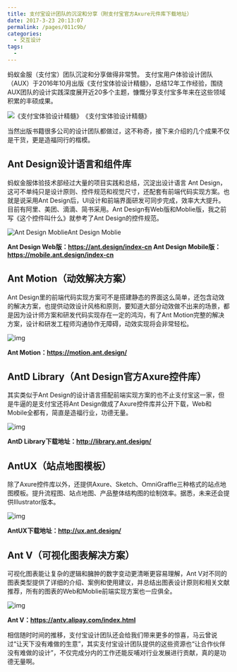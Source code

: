 ```yaml
---
title: 支付宝设计团队的沉淀和分享（附支付宝官方Axure元件库下载地址）
date: 2017-3-23 20:13:07
permalink: /pages/011c9b/
categories:
  - 交互设计
tags:
  - 
---
```


蚂蚁金服（支付宝）团队沉淀和分享做得非常赞。
支付宝用户体验设计团队（AUX）于2016年10月出版《支付宝体验设计精髓》，总结12年工作经验，围绕AUX团队的设计实践深度展开近20多个主题，慷慨分享支付宝多年来在这些领域积累的丰硕成果。

![《支付宝体验设计精髓》](http://pic.ftium4.com/5089-915d815010ade1a6.png)《支付宝体验设计精髓》

当然出版书籍很多公司的设计团队都做过，这不称奇，接下来介绍的几个成果不仅是干货，更是造福同行的楷模。

<!-- more -->

## Ant Design设计语言和组件库

蚂蚁金服体验技术部经过大量的项目实践和总结，沉淀出设计语言 Ant Design，这可不单纯只是设计原则、控件规范和视觉尺寸，还配套有前端代码实现方案。也就是说采用Ant Design后，UI设计和前端界面研发可同步完成，效率大大提升。目前有阿里、美团、滴滴、简书采用。Ant Design有Web版和Moblie版，我之前写《这个控件叫什么》就参考了Ant Design的控件规范。

![Ant Design Moblie](http://pic.ftium4.com/5089-073802791b7570a0.png)Ant Design Moblie

**Ant Design Web版：https://ant.design/index-cn
Ant Design Mobile版：https://mobile.ant.design/index-cn**

## Ant Motion（动效解决方案）

Ant Design里的前端代码实现方案可不是搭建静态的界面这么简单，还包含动效的解决方案，也提供动效设计风格和原则，要知道大部分动效做不出来的场景，都是因为设计师方案和研发代码实现存在一定的鸿沟，有了Ant Motion完整的解决方案，设计和研发工程师沟通协作无障碍，动效实现将会非常轻松。

![img](http://pic.ftium4.com/5089-601d6bb4a9104bd5.png)

**Ant Motion：https://motion.ant.design/**

## AntD Library（Ant Design官方Axure控件库）

其实类似于Ant Design的设计语言搭配前端实现方案的也不止支付宝这一家，但是牛逼的是支付宝还将Ant Design做成了Axure控件库并公开下载，Web和Mobile全都有，简直是造福行业，功德无量。

![img](http://pic.ftium4.com/5089-7fb9c9c967400efe.png)

**AntD Library下载地址：http://library.ant.design/**

## AntUX（站点地图模板）

除了Axure控件库以外，还提供Axure、Sketch、OmniGraffle三种格式的站点地图模板。提升流程图、站点地图、产品整体结构图的绘制效率。据悉，未来还会提供Illustrator版本。

![img](http://pic.ftium4.com/5089-6308f58a5301ccae.png)

**AntUX下载地址：http://ux.ant.design/**

## Ant V（可视化图表解决方案）

可视化图表能让复杂的逻辑和臃肿的数字变动更清晰更容易理解，Ant V对不同的图表类型提供了详细的介绍、案例和使用建议，并总结出图表设计原则和相关文献推荐，所有的图表的Web和Moblie前端实现方案也一应俱全。

![img](http://pic.ftium4.com/5089-3e1d7fdec450fd8f.png)

**Ant V：https://antv.alipay.com/index.html**

相信随时时间的推移，支付宝设计团队还会给我们带来更多的惊喜，马云曾说过“让天下没有难做的生意”，其实支付宝设计团队提供的这些资源也“让合作伙伴没有难做的设计”，不仅完成分内的工作还能反哺对行业发展进行贡献，真的是功德无量啊。